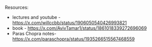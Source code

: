 

Resources:

- lectures and youtube - https://x.com/willccbb/status/1906050540426993821
- book - https://x.com/AvivTamar1/status/1861018339272696069
- Paras Chopra notes- https://x.com/paraschopra/status/1935266515567468559
